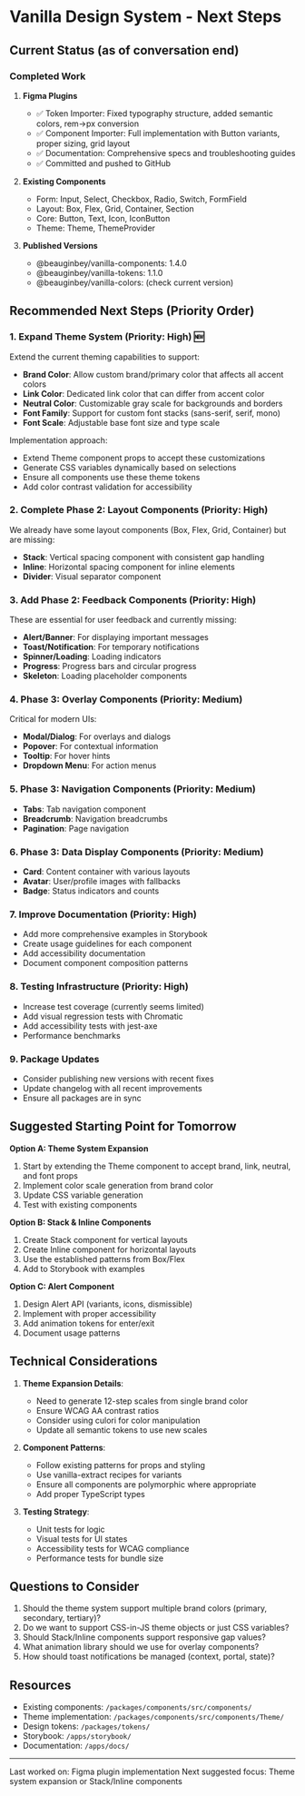 # Vanilla Design System - Next Steps

## Current Status (as of conversation end)

### Completed Work
1. **Figma Plugins**
   - ✅ Token Importer: Fixed typography structure, added semantic colors, rem→px conversion
   - ✅ Component Importer: Full implementation with Button variants, proper sizing, grid layout
   - ✅ Documentation: Comprehensive specs and troubleshooting guides
   - ✅ Committed and pushed to GitHub

2. **Existing Components**
   - Form: Input, Select, Checkbox, Radio, Switch, FormField
   - Layout: Box, Flex, Grid, Container, Section
   - Core: Button, Text, Icon, IconButton
   - Theme: Theme, ThemeProvider

3. **Published Versions**
   - @beauginbey/vanilla-components: 1.4.0
   - @beauginbey/vanilla-tokens: 1.1.0
   - @beauginbey/vanilla-colors: (check current version)

## Recommended Next Steps (Priority Order)

### 1. **Expand Theme System** (Priority: High) 🆕
Extend the current theming capabilities to support:
- **Brand Color**: Allow custom brand/primary color that affects all accent colors
- **Link Color**: Dedicated link color that can differ from accent color
- **Neutral Color**: Customizable gray scale for backgrounds and borders
- **Font Family**: Support for custom font stacks (sans-serif, serif, mono)
- **Font Scale**: Adjustable base font size and type scale

Implementation approach:
- Extend Theme component props to accept these customizations
- Generate CSS variables dynamically based on selections
- Ensure all components use these theme tokens
- Add color contrast validation for accessibility

### 2. **Complete Phase 2: Layout Components** (Priority: High)
We already have some layout components (Box, Flex, Grid, Container) but are missing:
- **Stack**: Vertical spacing component with consistent gap handling
- **Inline**: Horizontal spacing component for inline elements
- **Divider**: Visual separator component

### 3. **Add Phase 2: Feedback Components** (Priority: High)
These are essential for user feedback and currently missing:
- **Alert/Banner**: For displaying important messages
- **Toast/Notification**: For temporary notifications
- **Spinner/Loading**: Loading indicators
- **Progress**: Progress bars and circular progress
- **Skeleton**: Loading placeholder components

### 4. **Phase 3: Overlay Components** (Priority: Medium)
Critical for modern UIs:
- **Modal/Dialog**: For overlays and dialogs
- **Popover**: For contextual information
- **Tooltip**: For hover hints
- **Dropdown Menu**: For action menus

### 5. **Phase 3: Navigation Components** (Priority: Medium)
- **Tabs**: Tab navigation component
- **Breadcrumb**: Navigation breadcrumbs
- **Pagination**: Page navigation

### 6. **Phase 3: Data Display Components** (Priority: Medium)
- **Card**: Content container with various layouts
- **Avatar**: User/profile images with fallbacks
- **Badge**: Status indicators and counts

### 7. **Improve Documentation** (Priority: High)
- Add more comprehensive examples in Storybook
- Create usage guidelines for each component
- Add accessibility documentation
- Document component composition patterns

### 8. **Testing Infrastructure** (Priority: High)
- Increase test coverage (currently seems limited)
- Add visual regression tests with Chromatic
- Add accessibility tests with jest-axe
- Performance benchmarks

### 9. **Package Updates**
- Consider publishing new versions with recent fixes
- Update changelog with all recent improvements
- Ensure all packages are in sync

## Suggested Starting Point for Tomorrow

**Option A: Theme System Expansion**
1. Start by extending the Theme component to accept brand, link, neutral, and font props
2. Implement color scale generation from brand color
3. Update CSS variable generation
4. Test with existing components

**Option B: Stack & Inline Components**
1. Create Stack component for vertical layouts
2. Create Inline component for horizontal layouts
3. Use the established patterns from Box/Flex
4. Add to Storybook with examples

**Option C: Alert Component**
1. Design Alert API (variants, icons, dismissible)
2. Implement with proper accessibility
3. Add animation tokens for enter/exit
4. Document usage patterns

## Technical Considerations

1. **Theme Expansion Details**:
   - Need to generate 12-step scales from single brand color
   - Ensure WCAG AA contrast ratios
   - Consider using culori for color manipulation
   - Update all semantic tokens to use new scales

2. **Component Patterns**:
   - Follow existing patterns for props and styling
   - Use vanilla-extract recipes for variants
   - Ensure all components are polymorphic where appropriate
   - Add proper TypeScript types

3. **Testing Strategy**:
   - Unit tests for logic
   - Visual tests for UI states
   - Accessibility tests for WCAG compliance
   - Performance tests for bundle size

## Questions to Consider

1. Should the theme system support multiple brand colors (primary, secondary, tertiary)?
2. Do we want to support CSS-in-JS theme objects or just CSS variables?
3. Should Stack/Inline components support responsive gap values?
4. What animation library should we use for overlay components?
5. How should toast notifications be managed (context, portal, state)?

## Resources

- Existing components: `/packages/components/src/components/`
- Theme implementation: `/packages/components/src/components/Theme/`
- Design tokens: `/packages/tokens/`
- Storybook: `/apps/storybook/`
- Documentation: `/apps/docs/`

---

Last worked on: Figma plugin implementation
Next suggested focus: Theme system expansion or Stack/Inline components